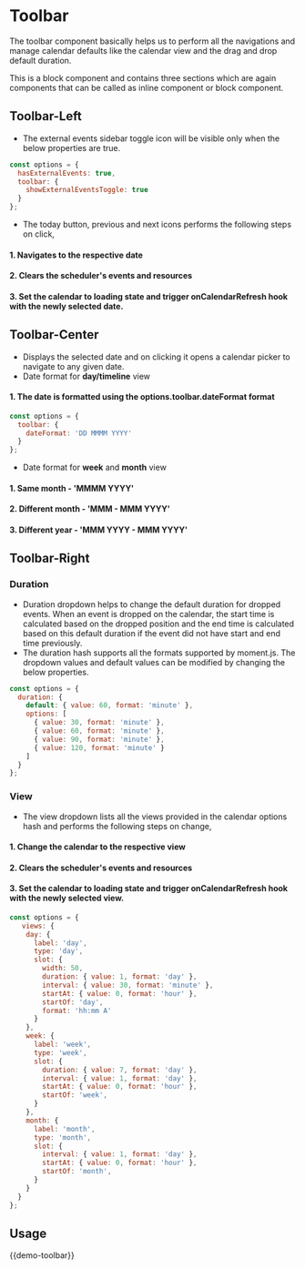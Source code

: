 # Toolbar

The toolbar component basically helps us to perform all the navigations and manage calendar defaults like the calendar view and the drag and drop default duration.

This is a block component and contains three sections which are again components that can be called as inline component or block component.

## Toolbar-Left
- The external events sidebar toggle icon will be visible only when the below properties are true.

```javascript
const options = {
  hasExternalEvents: true,
  toolbar: {
    showExternalEventsToggle: true
  }
};
```
- The today button, previous and next icons performs the following steps on click,
#### 1. Navigates to the respective date
#### 2. Clears the scheduler's events and resources
#### 3. Set the calendar to loading state and trigger onCalendarRefresh hook with the newly selected date.

## Toolbar-Center
- Displays the selected date and on clicking it opens a calendar picker to navigate to any given date.
- Date format for **day/timeline** view
#### 1. The date is formatted using the options.toolbar.dateFormat format

```javascript
const options = {
  toolbar: {
    dateFormat: 'DD MMMM YYYY'
  }
};
```
- Date format for **week** and **month** view
#### 1. Same month - 'MMMM YYYY'
#### 2. Different month - 'MMM - MMM YYYY'
#### 3. Different year - 'MMM YYYY - MMM YYYY'

## Toolbar-Right

### Duration
- Duration dropdown helps to change the default duration for dropped events. When an event is dropped on the calendar, the start time is calculated based on the dropped position and the end time is calculated based on this default duration if the event did not have start and end time previously.
- The duration hash supports all the formats supported by moment.js. The dropdown values and default values can be modified by changing the below properties.

```javascript
const options = {
  duration: {
    default: { value: 60, format: 'minute' },
    options: [
      { value: 30, format: 'minute' },
      { value: 60, format: 'minute' },
      { value: 90, format: 'minute' },
      { value: 120, format: 'minute' }
    ]
  }
};
```

### View
- The view dropdown lists all the views provided in the calendar options hash and performs the following steps on change,
#### 1. Change the calendar to the respective view
#### 2. Clears the scheduler's events and resources
#### 3. Set the calendar to loading state and trigger onCalendarRefresh hook with the newly selected view.

```javascript
const options = {
   views: {
    day: {
      label: 'day',
      type: 'day',
      slot: {
        width: 50,
        duration: { value: 1, format: 'day' },
        interval: { value: 30, format: 'minute' },
        startAt: { value: 0, format: 'hour' },
        startOf: 'day',
        format: 'hh:mm A'
      }
    },
    week: {
      label: 'week',
      type: 'week',
      slot: {
        duration: { value: 7, format: 'day' },
        interval: { value: 1, format: 'day' },
        startAt: { value: 0, format: 'hour' },
        startOf: 'week',
      }
    },
    month: {
      label: 'month',
      type: 'month',
      slot: {
        interval: { value: 1, format: 'day' },
        startAt: { value: 0, format: 'hour' },
        startOf: 'month',
      }
    }
  }
};
```

## Usage

{{demo-toolbar}}
